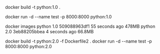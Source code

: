 docker build -t python:1.0 .

docker run -d --name test -p 8000:8000 python:1.0


docker images
python      1.0      509088963df1   55 seconds ago   478MB
python      2.0      3eb88205bbea   4 seconds ago    66.8MB  


docker build -t python:2.0 -f Dockerfile2 .
docker run -d --name test -p 8000:8000 python:2.0